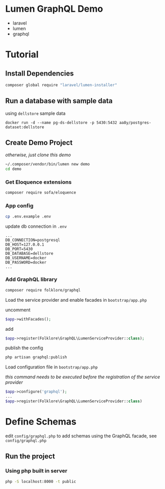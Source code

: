 # Lumen GraphQL Demo

- laravel
- lumen
- graphql

# Tutorial

## Install Dependencies

```sh
composer global require "laravel/lumen-installer"
```

## Run a database with sample data

using `dellstore` sample data

```
docker run -d --name pg-ds-dellstore -p 5430:5432 aa8y/postgres-dataset:dellstore
```

## Create Demo Project

_otherwise, just clone this demo_

```sh
~/.composer/vendor/bin/lumen new demo
cd demo
```

### Get Eloquence extensions

```sh
composer require sofa/eloquence
```

### App config

```sh
cp .env.example .env
```

update db connection in `.env`

```env
...
DB_CONNECTION=postgresql
DB_HOST=127.0.0.1
DB_PORT=5430
DB_DATABASE=dellstore
DB_USERNAME=docker
DB_PASSWORD=docker
...
```


### Add GraphQL library

```sh
composer require folklore/graphql
```

Load the service provider and enable facades in `bootstrap/app.php`

uncomment
```php
$app->withFacades();
```

add
```php
$app->register(Folklore\GraphQL\LumenServiceProvider::class);
```


publish the config

```sh
php artisan graphql:publish
```

Load configuration file in `bootstrap/app.php`

_this command needs to be executed before the registration of the service provider_

```php
$app->configure('graphql');
...
$app->register(Folklore\GraphQL\LumenServiceProvider::class)
```

# Define Schemas

edit `config/graphql.php` to add schemas using the GraphQL facade, see `config/graphql.php`




## Run the project

### Using php built in server

```sh
php -S localhost:8000 -t public
```
